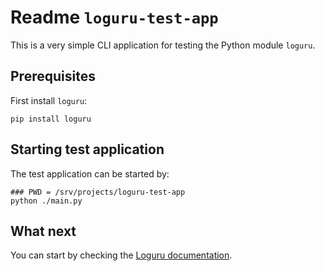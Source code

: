 # Readme `loguru-test-app`

This is a very simple CLI application for testing the Python module `loguru`.

## Prerequisites

First install `loguru`:

```shell
pip install loguru
```

## Starting test application

The test application can be started by:

```shell
### PWD = /srv/projects/loguru-test-app
python ./main.py
```

## What next

You can start by checking the [Loguru documentation](https://github.com/Delgan/loguru).
